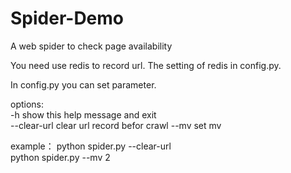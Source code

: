 # Spider-Demo
A web spider to check page availability

You need use redis to record url. The setting of redis in config.py.

In config.py you can set parameter.

options:  
      -h                show this help message and exit  
      --clear-url       clear url record befor crawl
      --mv              set mv

example：
  python spider.py --clear-url       
  python spider.py --mv 2

